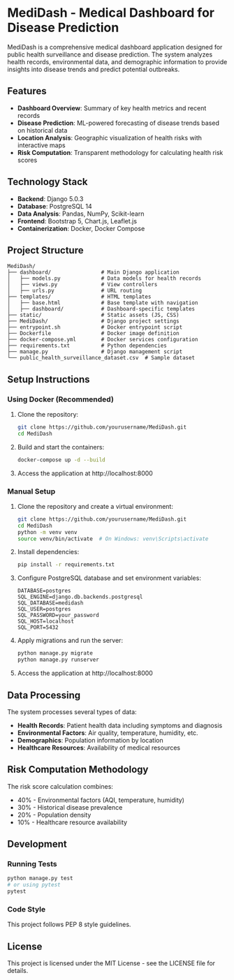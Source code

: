 # MediDash - Medical Dashboard for Disease Prediction

MediDash is a comprehensive medical dashboard application designed for public health surveillance and disease prediction. The system analyzes health records, environmental data, and demographic information to provide insights into disease trends and predict potential outbreaks.

## Features

- **Dashboard Overview**: Summary of key health metrics and recent records
- **Disease Prediction**: ML-powered forecasting of disease trends based on historical data
- **Location Analysis**: Geographic visualization of health risks with interactive maps
- **Risk Computation**: Transparent methodology for calculating health risk scores

## Technology Stack

- **Backend**: Django 5.0.3
- **Database**: PostgreSQL 14
- **Data Analysis**: Pandas, NumPy, Scikit-learn
- **Frontend**: Bootstrap 5, Chart.js, Leaflet.js
- **Containerization**: Docker, Docker Compose

## Project Structure

```
MediDash/
├── dashboard/                # Main Django application
│   ├── models.py             # Data models for health records
│   ├── views.py              # View controllers
│   ├── urls.py               # URL routing
├── templates/                # HTML templates
│   ├── base.html             # Base template with navigation
│   ├── dashboard/            # Dashboard-specific templates
├── static/                   # Static assets (JS, CSS)
├── MediDash/                 # Django project settings
├── entrypoint.sh             # Docker entrypoint script
├── Dockerfile                # Docker image definition
├── docker-compose.yml        # Docker services configuration
├── requirements.txt          # Python dependencies
├── manage.py                 # Django management script
└── public_health_surveillance_dataset.csv  # Sample dataset
```

## Setup Instructions

### Using Docker (Recommended)

1. Clone the repository:
   ```bash
   git clone https://github.com/yourusername/MediDash.git
   cd MediDash
   ```

2. Build and start the containers:
   ```bash
   docker-compose up -d --build
   ```

3. Access the application at http://localhost:8000

### Manual Setup

1. Clone the repository and create a virtual environment:
   ```bash
   git clone https://github.com/yourusername/MediDash.git
   cd MediDash
   python -m venv venv
   source venv/bin/activate  # On Windows: venv\Scripts\activate
   ```

2. Install dependencies:
   ```bash
   pip install -r requirements.txt
   ```

3. Configure PostgreSQL database and set environment variables:
   ```
   DATABASE=postgres
   SQL_ENGINE=django.db.backends.postgresql
   SQL_DATABASE=medidash
   SQL_USER=postgres
   SQL_PASSWORD=your_password
   SQL_HOST=localhost
   SQL_PORT=5432
   ```

4. Apply migrations and run the server:
   ```bash
   python manage.py migrate
   python manage.py runserver
   ```

5. Access the application at http://localhost:8000

## Data Processing

The system processes several types of data:

- **Health Records**: Patient health data including symptoms and diagnosis
- **Environmental Factors**: Air quality, temperature, humidity, etc.
- **Demographics**: Population information by location
- **Healthcare Resources**: Availability of medical resources

## Risk Computation Methodology

The risk score calculation combines:

- 40% - Environmental factors (AQI, temperature, humidity)
- 30% - Historical disease prevalence
- 20% - Population density
- 10% - Healthcare resource availability

## Development

### Running Tests

```bash
python manage.py test
# or using pytest
pytest
```

### Code Style

This project follows PEP 8 style guidelines.

## License

This project is licensed under the MIT License - see the LICENSE file for details.
